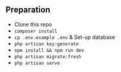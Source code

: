 ## Preparation

- Clone this repo
- `composer install`
- `cp .env.example .env` & Set-up database
- `php artisan key:generate`
- `npm install && npm run dev`
- `php artisan migrate:fresh`
- `php artisan serve`
